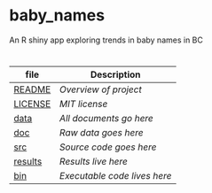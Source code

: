 # baby_names
An R shiny app exploring trends in baby names in BC
#


| file   | Description |
|--------|-------------|
| [README](README.md) |   *Overview of project*    |
| [LICENSE](LICENSE) |   *MIT license*    |
| [data](data) | *All documents go here* |
| [doc](doc) | *Raw data goes here* |
| [src](src) | *Source code goes here* |
| [results](results) | *Results live here* |
| [bin](bin) | *Executable code lives here* |
